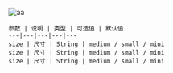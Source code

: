 ![aa](https://img1.baidu.com/it/u=2410682383,847907443&fm=253&fmt=auto&app=138&f=PNG?w=984&h=500)
    
    参数 | 说明 | 类型 | 可选值 | 默认值
    ---|---|---|---|---
    size | 尺寸 | String | medium / small / mini
    size | 尺寸 | String | medium / small / mini
    size | 尺寸 | String | medium / small / mini
